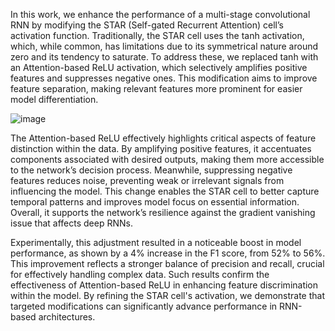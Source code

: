In this work, we enhance the performance of a multi-stage convolutional RNN by modifying the STAR (Self-gated Recurrent Attention) cell’s activation function. Traditionally, the STAR cell uses the tanh activation, which, while common, has limitations due to its symmetrical nature around zero and its tendency to saturate. To address these, we replaced tanh with an Attention-based ReLU activation, which selectively amplifies positive features and suppresses negative ones. This modification aims to improve feature separation, making relevant features more prominent for easier model differentiation.

![image](https://github.com/user-attachments/assets/7666923c-ace0-4678-8e24-5c387fcd6acd)

The Attention-based ReLU effectively highlights critical aspects of feature distinction within the data. By amplifying positive features, it accentuates components associated with desired outputs, making them more accessible to the network’s decision process. Meanwhile, suppressing negative features reduces noise, preventing weak or irrelevant signals from influencing the model. This change enables the STAR cell to better capture temporal patterns and improves model focus on essential information. Overall, it supports the network’s resilience against the gradient vanishing issue that affects deep RNNs.

Experimentally, this adjustment resulted in a noticeable boost in model performance, as shown by a 4% increase in the F1 score, from 52% to 56%. This improvement reflects a stronger balance of precision and recall, crucial for effectively handling complex data. Such results confirm the effectiveness of Attention-based ReLU in enhancing feature discrimination within the model. By refining the STAR cell's activation, we demonstrate that targeted modifications can significantly advance performance in RNN-based architectures.
